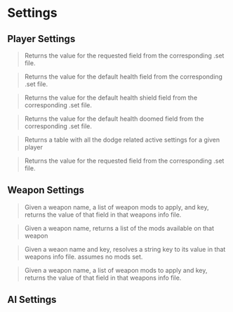 # Settings

## Player Settings

> Returns the value for the requested field from the corresponding .set
> file.

> Returns the value for the default health field from the corresponding
> .set file.

> Returns the value for the default health shield field from the
> corresponding .set file.

> Returns the value for the default health doomed field from the
> corresponding .set file.

> Returns a table with all the dodge related active settings for a given
> player

> Returns the value for the requested field from the corresponding .set
> file.

## Weapon Settings

> Given a weapon name, a list of weapon mods to apply, and key, returns
> the value of that field in that weapons info file.

> Given a weapon name, returns a list of the mods available on that
> weapon

> Given a weaon name and key, resolves a string key to its value in that
> weapons info file. assumes no mods set.

> Given a weapon name, a list of weapon mods to apply and key, returns
> the value of that field in that weapons info file.

## AI Settings
